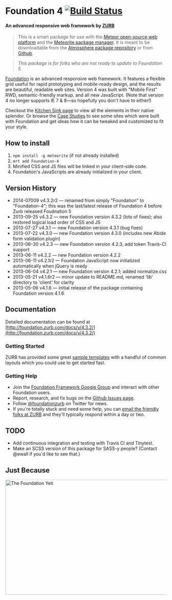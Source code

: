 # Foundation 4 [![Build Status](https://travis-ci.org/ewall/meteor-foundation-4.png?branch=master)](https://travis-ci.org/ewall/meteor-foundation)

#### An advanced responsive web framework by [ZURB](http://zurb.com/)

> This is a smart package for use with the [Meteor open-source web platform](http://meteor.com/) and the [Meteorite package manager](http://oortcloud.github.io/meteorite/). It is meant to be downloadable from the [Atmosphere package repository](https://atmospherejs.com/) or from [Github](https://github.com/ewall/meteor-foundation-4).

> *This package is for folks who are not ready to update to Foundation 5.*

[Foundation](http://foundation.zurb.com/) is an advanced responsive web framework. It features a flexible grid useful for rapid prototyping and mobile-ready design, and the results are beautiful, readable web sites. Version 4 was built with "Mobile First" RWD, semantic-friendly markup, and all new JavaScript. (Note that version 4 no longer supports IE 7 & 8—so hopefully you don't have to either!)

Checkout the [Kitchen Sink page](http://foundation.zurb.com/docs/v/4.3.2/components/kitchen-sink.html) to view all the elements in their native splendor. Or browse the [Case Studies](http://foundation.zurb.com/case-jacquelinewest.php) to see some sites which were built with Foundation and get ideas how it can be tweaked and customized to fit your style.

## How to install 

1. `npm install -g meteorite` (if not already installed)
2. `mrt add Foundation-4`
3. Minified CSS and JS files will be linked in your client-side code.
4. Foundation's JavaScripts are already initialized in your client.

## Version History

* 2014-07009 v4.3.2r2 — renamed from simply "Foundation" to "Foundation-4"; this was the last/latest release of Foundation 4 before Zurb released Foudnation 5
* 2013-09-25 v4.3.2 — new Foundation version 4.3.2 (lots of fixes); also restored logical load order of CSS and JS
* 2013-07-27 v4.3.1 — new Foundation version 4.3.1 (bug fixes)
* 2013-07-22 v4.3.0 — new Foundation version 4.3.0 (includes new Abide form validation plugin)
* 2013-06-30 v4.2.3 — new Foundation version 4.2.3, add token Travis-CI support
* 2013-06-11 v4.2.2 — new Foundation version 4.2.2
* 2013-06-11 v4.2.1r2 — Foundation JavaScript now initialized automatically when jQuery is ready
* 2013-06-04 v4.2.1 — new Foundation version 4.2.1; added normalize.css
* 2013-05-21 v4.1.6r2 — minor update to README.md, renamed 'lib' directory to 'client' for clarity
* 2013-05-06 v4.1.6 — initial release of the package containing Foundation version 4.1.6

## Documentation

Detailed documentation can be found at [http://foundation.zurb.com/docs/v/4.3.2/](http://foundation.zurb.com/docs/v/4.3.2/)

### Getting Started

ZURB has provided some great [sample templates](http://foundation.zurb.com/templates4.html) with a handful of common layouts which you could use to get started fast.

### Getting Help

* Join the [Foundation Framework Google Group](https://groups.google.com/forum/?fromgroups#!forum/foundation-framework-) and interact with other Foundation users.
* Report, research, and fix bugs on the [Github Issues page](http://github.com/zurb/foundation/issues).
* Follow [@foundationzurb](http://twitter.com/foundationzurb) on Twitter for news.
* If you're totally stuck and need some help, you can [email the friendly folks at ZURB](mailto:foundation@zurb.com) and they'll typically respond within a day or two.

## TODO

* Add continuous integration and testing with Travis CI and Tinytest.
* Make an SCSS version of this package for SASS-y people? (Contact @ewall if you'd like to see that.)

## Just Because

<img src="http://www.webmonkey.com/wp-content/uploads/2013/03/foundation4.jpg" alt="The Foundation Yeti" width="580" height="358">
